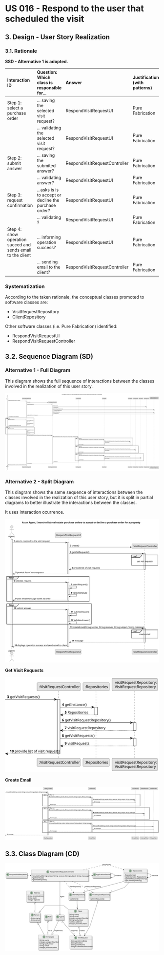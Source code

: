 # US 016 -  Respond to the user that scheduled the visit

## 3. Design - User Story Realization 

### 3.1. Rationale

**SSD - Alternative 1 is adopted.**

| Interaction ID                                                 | Question: Which class is responsible for...                    | Answer                        | Justification (with patterns) |
|:---------------------------------------------------------------|:---------------------------------------------------------------|:------------------------------|:------------------------------|
| Step 1: select a purchase order	                               | 	... saving the selected visit request?                        | RespondVisitRequestUI         | Pure Fabrication              |
| 			  		                                                        | 	... validating the selected visit request?                    | RespondVisitRequestUI         | Pure Fabrication              | 
| Step 2: submit answer	                                         | 	... saving the submited answer?                               | RespondVisitRequestController | Pure Fabrication              |
| 			  		                                                        | 	... validating answer?                                        | RespondVisitRequestUI         | Pure Fabrication              |
| Step 3: request confirmation  		                               | 		...asks is is to accept or decline the purchase order? 					 | RespondVisitRequestUI         | Pure Fabrication              |              
| 			  		                                                        | 	... validating  ?                                             | RespondVisitRequestUI         | Pure Fabrication              | 
| Step 4: show operation succed and sends email to the client 		 | 	... informing operation success?                              | RespondVisitRequestUI         | Pure Fabrication              | 
|                                                                | 	... sending email to the client?                              | RespondVisitRequestController | Pure Fabrication              | 


### Systematization ##

According to the taken rationale, the conceptual classes promoted to software classes are: 

 * VisitRequestRepository
 * ClientRepository

Other software classes (i.e. Pure Fabrication) identified: 

 * RespondVisitRequestUI  
 * RespondVisitRequestController


## 3.2. Sequence Diagram (SD)

### Alternative 1 - Full Diagram

This diagram shows the full sequence of interactions between the classes involved in the realization of this user story.

![Sequence Diagram - Full](../../../sprintD/us016/03.design/svg/us016-sequence-diagram-full.svg)

### Alternative 2 - Split Diagram

This diagram shows the same sequence of interactions between the classes involved in the realization of this user story, but it is split in partial diagrams to better illustrate the interactions between the classes.

It uses interaction ocurrence.

![Sequence Diagram - split](../../../sprintD/us016/03.design/svg/us016-sequence-diagram-split.svg)

**Get Visit Requests**

![Sequence Diagram - Partial - Create Email](../../../sprintD/us016/03.design/svg/us016-sequence-diagram-partial-get-visit-requests.svg)


**Create Email**

![Sequence Diagram - Partial - Create Email](../../../sprintD/us016/03.design/svg/us016-sequence-diagram-partial-create-email.svg)



## 3.3. Class Diagram (CD)

![Class Diagram](../../../sprintD/us016/03.design/svg/us016-class-diagram.svg)